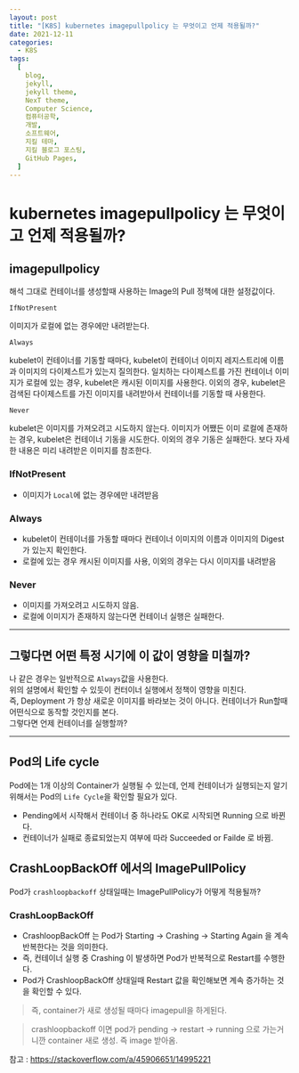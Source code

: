```yaml
---
layout: post
title: "[K8S] kubernetes imagepullpolicy 는 무엇이고 언제 적용될까?"
date: 2021-12-11
categories:
  - K8S
tags:
  [
    blog,
    jekyll,
    jekyll theme,
    NexT theme,
    Computer Science,
    컴퓨터공학,
    개발,
    소프트웨어,
    지킬 테마,
    지킬 블로그 포스팅,
    GitHub Pages,
  ]
---
```


# kubernetes imagepullpolicy 는 무엇이고 언제 적용될까?

## imagepullpolicy

해석 그대로 컨테이너를 생성할때 사용하는 Image의 Pull 정책에 대한 설정값이다.

`IfNotPresent`

이미지가 로컬에 없는 경우에만 내려받는다.

`Always`

kubelet이 컨테이너를 기동할 때마다, kubelet이 컨테이너 이미지 레지스트리에 이름과 이미지의 다이제스트가 있는지 질의한다. 일치하는 다이제스트를 가진 컨테이너 이미지가 로컬에 있는 경우, kubelet은 캐시된 이미지를 사용한다. 이외의 경우, kubelet은 검색된 다이제스트를 가진 이미지를 내려받아서 컨테이너를 기동할 때 사용한다.

`Never`

kubelet은 이미지를 가져오려고 시도하지 않는다. 이미지가 어쨌든 이미 로컬에 존재하는 경우, kubelet은 컨테이너 기동을 시도한다. 이외의 경우 기동은 실패한다. 보다 자세한 내용은 미리 내려받은 이미지를 참조한다.

### IfNotPresent

- 이미지가 `Local`에 없는 경우에만 내려받음

### Always

- kubelet이 컨테이너를 가동할 때마다 컨테이너 이미지의 이름과 이미지의 Digest가 있는지 확인한다.
- 로컬에 있는 경우 캐시된 이미지를 사용, 이외의 경우는 다시 이미지를 내려받음

### Never

- 이미지를 가져오려고 시도하지 않음.
- 로컬에 이미지가 존재하지 않는다면 컨테이너 실행은 실패한다.

---

## 그렇다면 어떤 특정 시기에 이 값이 영향을 미칠까?

나 같은 경우는 일반적으로 `Always`값을 사용한다.
<br> 위의 설명에서 확인할 수 있듯이 컨터이너 실행에서 정책이 영향을 미친다.
<br> 즉, Deployment 가 항상 새로운 이미지를 바라보는 것이 아니다. 컨테이너가 Run할때 어떤식으로 동작할 것인지를 본다.
<br> 그렇다면 언제 컨테이너를 실행할까?

---

## Pod의 Life cycle

Pod에는 1개 이상의 Container가 실행될 수 있는데,
언제 컨테이너가 실행되는지 알기 위해서는 Pod의 `Life Cycle`을 확인할 필요가 있다.

- Pending에서 시작해서 컨테이너 중 하나라도 OK로 시작되면 Running 으로 바뀐다.
- 컨테이너가 실패로 종료되었는지 여부에 따라 Succeeded or Failde 로 바뀜.

## CrashLoopBackOff 에서의 ImagePullPolicy

Pod가 `crashloopbackoff` 상태일때는 ImagePullPolicy가 어떻게 적용될까?

### CrashLoopBackOff

- CrashloopBackOff 는 Pod가 Starting -> Crashing -> Starting Again 을 계속 반복한다는 것을 의미한다.
- 즉, 컨테이너 실행 중 Crashing 이 발생하면 Pod가 반복적으로 Restart를 수행한다.
- Pod가 CrashloopBackOff 상태일때 Restart 값을 확인해보면 계속 증가하는 것을 확인할 수 있다.

> 즉, container가 새로 생성될 때마다 imagepull을 하게된다.

> crashloopbackoff 이면 pod가 pending -> restart -> running 으로 가는거니깐 container 새로 생성. 즉 image 받아옴.

참고 : https://stackoverflow.com/a/45906651/14995221
